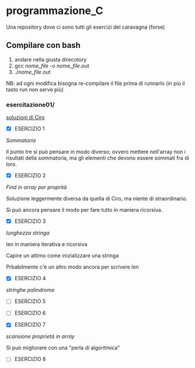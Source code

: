# programmazione_C
Una repository dove ci sono tutti gli esercizi del caravagna (forse)
## Compilare con bash
1. andare nella giusta direcotory
2. gcc *nome_file* -o *nome_file*.out
3. ./*nome_file*.out

NB: ad ogni modifica bisogna re-compilare il file prima di runnarlo (in più il tasto run non serve più)

### esercitazione01/
[soluzioni di Ciro](https://github.com/ciroantoniomami/SimulazioneNov2021/tree/main)
- [x] ESERCIZIO 1

*Sommatoria*

Il punto tre si può pensare in modo diverso; ovvero mettere nell'array non i risultati della sommatoria, ma gli elementi che devono essere sommati fra di loro.
- [x] ESERCIZIO 2

*Find in array per proprità*

Soluzione leggermente diversa da quella di Ciro, ma niente di straordinario.

Si può ancora pensare il modo per fare tutto in maniera ricorsiva.
- [x] ESERCIZIO 3

*lunghezza stringa*

len in maniera iterativa e ricorsiva

Capire un attimo come inizializzare una stringa

Prbabilmente c'è un altro modo ancora per scrivere len

- [x] ESERCIZIO 4

*stringhe palindrome*

- [ ] ESERCIZIO 5


- [ ] ESERCIZIO 6


- [x] ESERCIZIO 7

*scansione proprietà in array*

Si può migliorare con una "perla di algoritmica"


- [ ] ESERCIZIO 8

